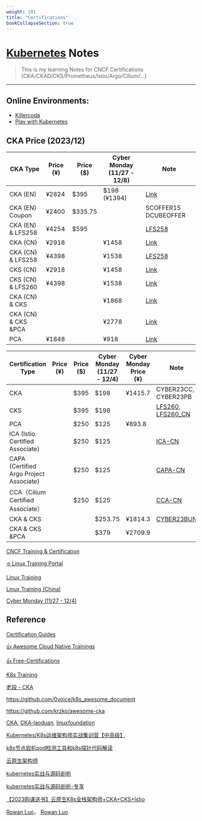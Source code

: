 ```yaml
---
weight: 101
title: "Certifications"
bookCollapseSection: true
---
```


# [Kubernetes](https://kubernetes.io/) Notes
> This is my learning Notes for CNCF Certifications (CKA/CKAD/CKS/Prometheus/Istio/Argo/Cilium/...)

---

## Online Environments:
  - [Killercoda](https://killercoda.com/playgrounds/scenario/kubernetes)
  - [Play with Kubernetes](https://labs.play-with-k8s.com/)


## CKA Price (2023/12)
|  CKA Type      | Price (¥)      | Price ($)         | Cyber Monday (11/27 - 12/8) | Note |
| -------- | --------   | -------    | -------- | --------     |
| CKA (EN)          |  ¥2824   | $395 |  $198 (¥1394)  |   [Link](https://training.linuxfoundation.org/certification/certified-kubernetes-administrator-cka/) |
| CKA (EN) Coupon   |  ¥2400   | $335.75 |       |   SCOFFER15  DCUBEOFFER |
| CKA (EN) & LFS258 |  ¥4254   | $595 |          |   [LFS258](https://training.linuxfoundation.org/training/kubernetes-fundamentals/) |
| CKA (CN)          |  ¥2918   |      |   ¥1458  |   [Link](https://training.linuxfoundation.cn/certificates/1) |
| CKA (CN) & LFS258 |  ¥4398   |      |   ¥1538  |   [LFS258](https://training.linuxfoundation.cn/courses/6)    |
| CKS (CN)          |  ¥2918   |      |   ¥1458  |   [Link](https://training.linuxfoundation.cn/certificates/16) |
| CKS (CN) & LFS260 |  ¥4398   |      |   ¥1538  |   [Link](https://training.linuxfoundation.cn/pack/21)  |
| CKA (CN) & CKS    |          |      |   ¥1868  |   [Link](https://training.linuxfoundation.cn/pack/22) |
| CKA (CN) & CKS &PCA   |      |      |   ¥2778  |   [Link](https://training.linuxfoundation.cn/pack/69) |
| PCA               |  ¥1848   |      |   ¥918   |   [Link](https://training.linuxfoundation.cn/certificates/23) |

| Certification Type| Price (¥)| Price ($)| Cyber Monday (11/27 - 12/4) | Cyber Monday Price (¥) | Note |
| --------          | -------- | -------  | -------- | -------- | --------     |
| CKA                                     |          |  $395   |   $198   |  ¥1415.7  |  CYBER23CC, CYBER23PB           |
| CKS                                     |          |  $395   |   $198   |           | [LFS260](https://training.linuxfoundation.org/training/kubernetes-security-essentials-lfs260/#), [LFS260_CN](https://training.linuxfoundation.cn/courses/36)        |
| PCA                                     |          |  $250   |   $125   |  ¥893.8   |             |
| ICA (Istio Certified Associate)         |          |  $250   |   $125   |           | [ICA-CN](https://training.linuxfoundation.cn/certificates/33)  |
| CAPA (Certified Argo Project Associate) |          |  $250   |   $125   |           | [CAPA-CN](https://training.linuxfoundation.cn/certificates/36)  |
| CCA（Cilium Certified Associate） |          |  $250   |   $125   |           | [CCA-CN](https://training.linuxfoundation.cn/certificates/35)  |
| CKA & CKS                               |          |         |   $253.75|  ¥1814.3  |  [CYBER23BUN](https://training.linuxfoundation.org/training/cka-cks-exam-bundle/)           |
| CKA & CKS &PCA                          |          |         |   $379   |  ¥2709.9  |             |




[CNCF Training & Certification](https://www.cncf.io/training/)

[❇️ Linux Training Portal](https://trainingportal.linuxfoundation.org)

[Linux Training](https://training.linuxfoundation.org/certification/certified-kubernetes-administrator-cka/)

[Linux Training (China)](https://training.linuxfoundation.cn/)

[Cyber Monday (11/27 - 12/4)](https://training.linuxfoundation.org/cyber-monday-2023/#)


## Reference

[Certification Guides](https://github.com/tomhuang12/awesome-k8s-resources#certification-guides)

[ 👍 Awesome Cloud Native Trainings](https://github.com/joseadanof/awesome-cloudnative-trainings)

[👍 Free-Certifications](https://github.com/cloudcommunity/Free-Certifications)

[K8s Training](https://kubernetes.io/zh-cn/training/)

[老段 - CKA](https://www.rhce.cc/cka)

https://github.com/0voice/k8s_awesome_document

https://github.com/krzko/awesome-cka

[CKA](https://www.cncf.io/certification/cka/), [CKA-laoduan](https://training.linuxfoundation.cn/courses/44), [linuxfoundation](https://training.linuxfoundation.org/certification/certified-kubernetes-administrator-cka/)

[Kubernetes/K8s运维架构师实战集训营【中高级】](https://ke.qq.com/course/446949?quicklink=1#term_id=105525662)

[k8s节点宕机pod检测工具和k8s探针代码解读](https://ke.qq.com/course/6030788?quicklink=1#term_id=106259260)

[云原生架构师](https://www.mashibing.com/subject/88?courseNo=64&courseVersionId=1106)

[kubernetes实战与源码剖析](https://www.mashibing.com/course/945)

[kubernetes实战与源码剖析-专享](https://www.mashibing.com/course/2049)

[【2023购课送书】云原生K8s全栈架构师+CKA+CKS+Istio](https://ke.qq.com/course/package/41755)

[Rowan Luo](https://youdianzhishi.com)， [Rowan Luo](https://github.com/xiaomabenten/blog/tree/master)

[]()

[]()

[]()

[]()

[]()

[]()







